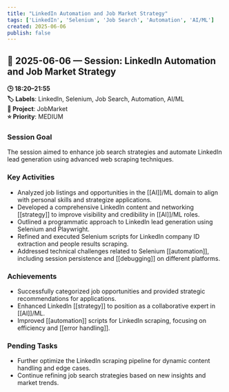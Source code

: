 ```yaml
---
title: "LinkedIn Automation and Job Market Strategy"
tags: ['LinkedIn', 'Selenium', 'Job Search', 'Automation', 'AI/ML']
created: 2025-06-06
publish: false
---
```


## 📅 2025-06-06 — Session: LinkedIn Automation and Job Market Strategy

**🕒 18:20–21:55**  
**🏷️ Labels**: LinkedIn, Selenium, Job Search, Automation, AI/ML  
**📂 Project**: JobMarket  
**⭐ Priority**: MEDIUM  


### Session Goal
The session aimed to enhance job search strategies and automate LinkedIn lead generation using advanced web scraping techniques.

### Key Activities
- Analyzed job listings and opportunities in the [[AI]]/ML domain to align with personal skills and strategize applications.
- Developed a comprehensive LinkedIn content and networking [[strategy]] to improve visibility and credibility in [[AI]]/ML roles.
- Outlined a programmatic approach to LinkedIn lead generation using Selenium and Playwright.
- Refined and executed Selenium scripts for LinkedIn company ID extraction and people results scraping.
- Addressed technical challenges related to Selenium [[automation]], including session persistence and [[debugging]] on different platforms.

### Achievements
- Successfully categorized job opportunities and provided strategic recommendations for applications.
- Enhanced LinkedIn [[strategy]] to position as a collaborative expert in [[AI]]/ML.
- Improved [[automation]] scripts for LinkedIn scraping, focusing on efficiency and [[error handling]].

### Pending Tasks
- Further optimize the LinkedIn scraping pipeline for dynamic content handling and edge cases.
- Continue refining job search strategies based on new insights and market trends.
